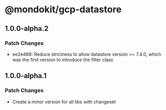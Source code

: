 # @mondokit/gcp-datastore

## 1.0.0-alpha.2

### Patch Changes

- ee2e488: Reduce strictness to allow datastore version >= 7.4.0, which was the first version to introduce the filter class

## 1.0.0-alpha.1

### Patch Changes

- Create a minor version for all libs with changeset
